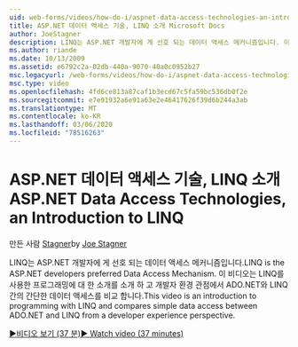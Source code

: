 ```yaml
---
uid: web-forms/videos/how-do-i/aspnet-data-access-technologies-an-introduction-to-linq
title: ASP.NET 데이터 액세스 기술, LINQ 소개 Microsoft Docs
author: JoeStagner
description: LINQ는 ASP.NET 개발자에 게 선호 되는 데이터 액세스 메커니즘입니다. 이 비디오는 LINQ를 사용한 프로그래밍을 소개 하 고 간단한 데이터 액세스 betwee을 비교 합니다.
ms.author: riande
ms.date: 10/13/2009
ms.assetid: e6792c2a-02db-440a-9070-40a0c0952b27
msc.legacyurl: /web-forms/videos/how-do-i/aspnet-data-access-technologies-an-introduction-to-linq
msc.type: video
ms.openlocfilehash: 4fd6ce813a87caf1b3ecd67c5fa59bc536db0f2e
ms.sourcegitcommit: e7e91932a6e91a63e2e46417626f39d6b244a3ab
ms.translationtype: MT
ms.contentlocale: ko-KR
ms.lasthandoff: 03/06/2020
ms.locfileid: "78516263"
---
```

# <a name="aspnet-data-access-technologies-an-introduction-to-linq"></a><span data-ttu-id="d0250-104">ASP.NET 데이터 액세스 기술, LINQ 소개</span><span class="sxs-lookup"><span data-stu-id="d0250-104">ASP.NET Data Access Technologies, an Introduction to LINQ</span></span>

<span data-ttu-id="d0250-105">만든 사람 [Stagner](https://github.com/JoeStagner)</span><span class="sxs-lookup"><span data-stu-id="d0250-105">by [Joe Stagner](https://github.com/JoeStagner)</span></span>

<span data-ttu-id="d0250-106">LINQ는 ASP.NET 개발자에 게 선호 되는 데이터 액세스 메커니즘입니다.</span><span class="sxs-lookup"><span data-stu-id="d0250-106">LINQ is the ASP.NET developers preferred Data Access Mechanism.</span></span> <span data-ttu-id="d0250-107">이 비디오는 LINQ를 사용한 프로그래밍에 대 한 소개를 소개 하 고 개발자 환경 관점에서 ADO.NET와 LINQ 간의 간단한 데이터 액세스를 비교 합니다.</span><span class="sxs-lookup"><span data-stu-id="d0250-107">This video is an introduction to programming with LINQ and compares simple data access between ADO.NET and LINQ from a developer experience perspective.</span></span>

[<span data-ttu-id="d0250-108">&#9654;비디오 보기 (37 분)</span><span class="sxs-lookup"><span data-stu-id="d0250-108">&#9654; Watch video (37 minutes)</span></span>](https://channel9.msdn.com/Blogs/ASP-NET-Site-Videos/aspnet-data-access-technologies-an-introduction-to-linq)
